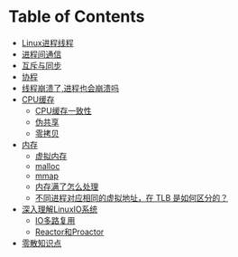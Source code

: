 # Table of Contents



+ [Linux进程线程](Linux进程线程.md)
+ [进程间通信](进程间通信.md)
+ [互斥与同步](互斥与同步.md)
+ [协程](协程.md)
+ [线程崩溃了,进程也会崩溃吗](线程崩溃了,进程也会崩溃吗.md)
+ [CPU缓存]()
    + [CPU缓存一致性](CPU缓存一致性.md)
    + [伪共享](伪共享.md)
    + [零拷贝](零拷贝.md)
+ [内存]()
    + [虚拟内存](虚拟内存.md)
    + [malloc](malloc.md)
    + [mmap](mmap.md)
    + [内存满了怎么处理](https://mp.weixin.qq.com/s/EsU9FT9D9K5Rt1BM0ySVmw)
    + [不同进程对应相同的虚拟地址，在 TLB 是如何区分的？](https://mp.weixin.qq.com/s/ru-Y9NO-3dBaS__hWmgAEA)
+ [深入理解LinuxIO系统](深入理解LinuxIO系统.md)
    + [IO多路复用](IO多路复用.md)
    + [Reactor和Proactor](Reactor和Proactor.md)
+ [零散知识点](零散知识点.md)
